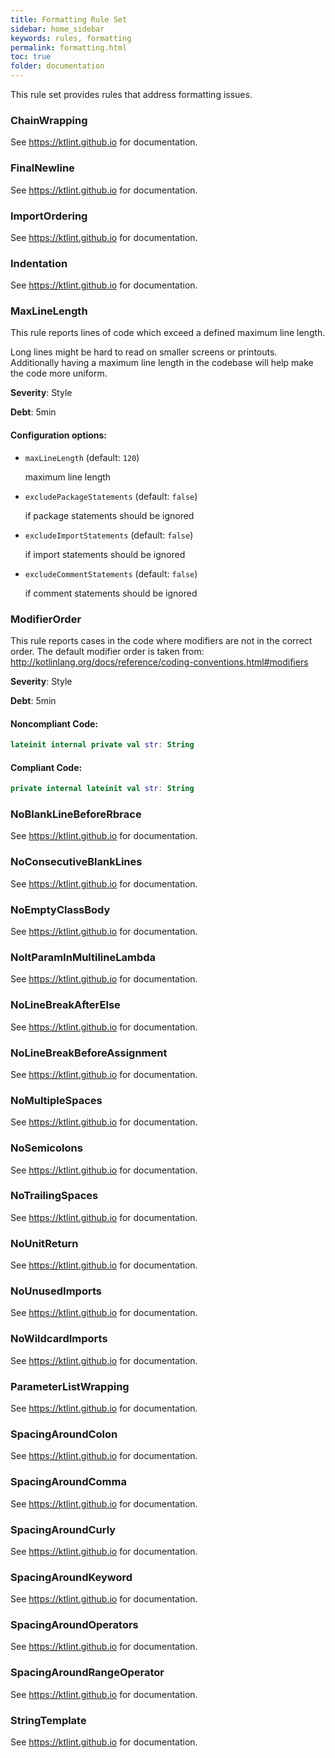 ```yaml
---
title: Formatting Rule Set
sidebar: home_sidebar
keywords: rules, formatting
permalink: formatting.html
toc: true
folder: documentation
---
```

This rule set provides rules that address formatting issues.

### ChainWrapping

See https://ktlint.github.io for documentation.

### FinalNewline

See https://ktlint.github.io for documentation.

### ImportOrdering

See https://ktlint.github.io for documentation.

### Indentation

See https://ktlint.github.io for documentation.

### MaxLineLength

This rule reports lines of code which exceed a defined maximum line length.

Long lines might be hard to read on smaller screens or printouts. Additionally having a maximum line length
in the codebase will help make the code more uniform.

**Severity**: Style

**Debt**: 5min

#### Configuration options:

* `maxLineLength` (default: `120`)

   maximum line length

* `excludePackageStatements` (default: `false`)

   if package statements should be ignored

* `excludeImportStatements` (default: `false`)

   if import statements should be ignored

* `excludeCommentStatements` (default: `false`)

   if comment statements should be ignored

### ModifierOrder

This rule reports cases in the code where modifiers are not in the correct order. The default modifier order is
taken from: http://kotlinlang.org/docs/reference/coding-conventions.html#modifiers

**Severity**: Style

**Debt**: 5min

#### Noncompliant Code:

```kotlin
lateinit internal private val str: String
```

#### Compliant Code:

```kotlin
private internal lateinit val str: String
```

### NoBlankLineBeforeRbrace

See https://ktlint.github.io for documentation.

### NoConsecutiveBlankLines

See https://ktlint.github.io for documentation.

### NoEmptyClassBody

See https://ktlint.github.io for documentation.

### NoItParamInMultilineLambda

See https://ktlint.github.io for documentation.

### NoLineBreakAfterElse

See https://ktlint.github.io for documentation.

### NoLineBreakBeforeAssignment

See https://ktlint.github.io for documentation.

### NoMultipleSpaces

See https://ktlint.github.io for documentation.

### NoSemicolons

See https://ktlint.github.io for documentation.

### NoTrailingSpaces

See https://ktlint.github.io for documentation.

### NoUnitReturn

See https://ktlint.github.io for documentation.

### NoUnusedImports

See https://ktlint.github.io for documentation.

### NoWildcardImports

See https://ktlint.github.io for documentation.

### ParameterListWrapping

See https://ktlint.github.io for documentation.

### SpacingAroundColon

See https://ktlint.github.io for documentation.

### SpacingAroundComma

See https://ktlint.github.io for documentation.

### SpacingAroundCurly

See https://ktlint.github.io for documentation.

### SpacingAroundKeyword

See https://ktlint.github.io for documentation.

### SpacingAroundOperators

See https://ktlint.github.io for documentation.

### SpacingAroundRangeOperator

See https://ktlint.github.io for documentation.

### StringTemplate

See https://ktlint.github.io for documentation.

